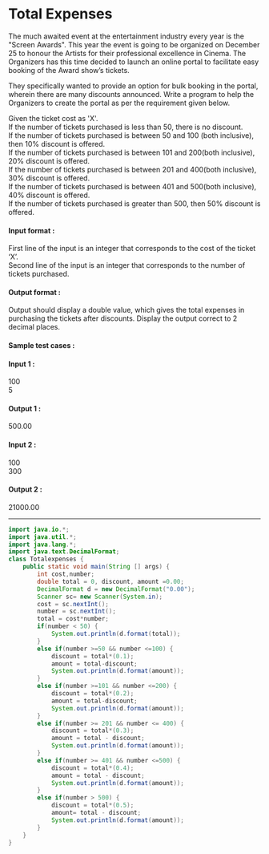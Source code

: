 # Total Expenses

The much awaited event at the entertainment industry every year is the "Screen Awards". This year the event is going to be organized on December 25 to honour the Artists for their professional excellence in Cinema. The Organizers has this time decided to launch an online portal to facilitate easy booking of the Award show’s tickets.

They specifically wanted to provide an option for bulk booking in the portal, wherein there are many discounts announced. Write a program to help the Organizers to create the portal as per the requirement given below.

Given the ticket cost as 'X'.
<br>
If the number of tickets purchased is less than 50, there is no discount.
<br>
If the number of tickets purchased is between 50 and 100 (both inclusive), then 10% discount is offered.
<br>
If the number of tickets purchased is between 101 and 200(both inclusive), 20% discount is offered.
<br>
If the number of tickets purchased is between 201 and 400(both inclusive), 30% discount is offered.
<br>
If the number of tickets purchased is between 401 and 500(both inclusive), 40% discount is offered.
<br>
If the number of tickets purchased is greater than 500, then 50% discount is offered.

#### Input format :
First line of the input is an integer that corresponds to the cost of the ticket ‘X’.
<br>
Second line of the input is an integer that corresponds to the number of tickets purchased.

#### Output format :
Output should display a double value, which gives the total expenses in purchasing the tickets after discounts. Display the output correct to 2 decimal places.

#### Sample test cases :
#### Input 1 :
100<br>
5
#### Output 1 :
500.00
#### Input 2 :
100<br>
300
#### Output 2 :
21000.00

-------------------------------------------------------------------------------------------------------------------------------------------------------------------

```java
import java.io.*;
import java.util.*;
import java.lang.*;
import java.text.DecimalFormat;
class Totalexpenses {
	public static void main(String [] args) {
		int cost,number;
		double total = 0, discount, amount =0.00;
		DecimalFormat d = new DecimalFormat("0.00");
		Scanner sc= new Scanner(System.in);
		cost = sc.nextInt();
		number = sc.nextInt();
		total = cost*number;
		if(number < 50) {
			System.out.println(d.format(total));
		}
		else if(number >=50 && number <=100) {
			discount = total*(0.1);
			amount = total-discount;
			System.out.println(d.format(amount));
		}
		else if(number >=101 && number <=200) {
			discount = total*(0.2);
			amount = total-discount;
			System.out.println(d.format(amount));
		}
		else if(number >= 201 && number <= 400) {
			discount = total*(0.3);
			amount = total - discount;
			System.out.println(d.format(amount));
		}
		else if(number >= 401 && number <=500) {
			discount = total*(0.4);
			amount = total - discount;
			System.out.println(d.format(amount));
		}
		else if(number > 500) {
			discount = total*(0.5);
			amount= total - discount;
			System.out.println(d.format(amount));
		}
	}
}


```
